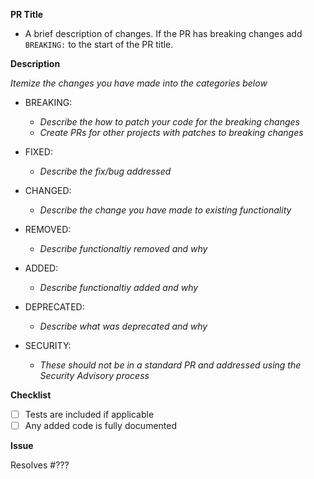 <!--
Thanks for your contribution!

Please ensure that any applicable requirements below are satisfied before submitting this pull request. This will help ensure a quick and efficient review cycle.
-->

**PR Title**

- A brief description of changes. If the PR has breaking changes add `BREAKING:`
  to the start of the PR title.

**Description**

_Itemize the changes you have made into the categories below_

- BREAKING:

  - _Describe the how to patch your code for the breaking changes_
  - _Create PRs for other projects with patches to breaking changes_

- FIXED:

  - _Describe the fix/bug addressed_

- CHANGED:

  - _Describe the change you have made to existing functionality_

- REMOVED:

  - _Describe functionaltiy removed and why_

- ADDED:

  - _Describe functionaltiy added and why_

- DEPRECATED:

  - _Describe what was deprecated and why_

- SECURITY:
  - _These should not be in a standard PR and addressed using the Security Advisory process_

**Checklist**

- [ ] Tests are included if applicable
- [ ] Any added code is fully documented

**Issue**

Resolves #???
